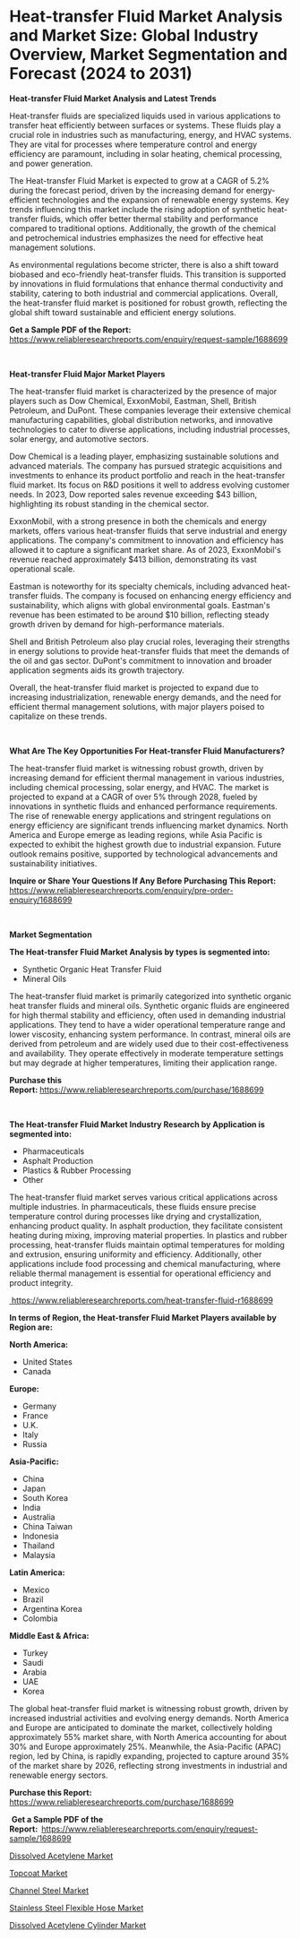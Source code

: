 <p><h1>Heat-transfer Fluid Market Analysis and Market Size: Global Industry Overview, Market Segmentation and Forecast (2024 to 2031)</h1></p><p><strong>Heat-transfer Fluid Market Analysis and Latest Trends</strong></p>
<p><p>Heat-transfer fluids are specialized liquids used in various applications to transfer heat efficiently between surfaces or systems. These fluids play a crucial role in industries such as manufacturing, energy, and HVAC systems. They are vital for processes where temperature control and energy efficiency are paramount, including in solar heating, chemical processing, and power generation.</p><p>The Heat-transfer Fluid Market is expected to grow at a CAGR of 5.2% during the forecast period, driven by the increasing demand for energy-efficient technologies and the expansion of renewable energy systems. Key trends influencing this market include the rising adoption of synthetic heat-transfer fluids, which offer better thermal stability and performance compared to traditional options. Additionally, the growth of the chemical and petrochemical industries emphasizes the need for effective heat management solutions.</p><p>As environmental regulations become stricter, there is also a shift toward biobased and eco-friendly heat-transfer fluids. This transition is supported by innovations in fluid formulations that enhance thermal conductivity and stability, catering to both industrial and commercial applications. Overall, the heat-transfer fluid market is positioned for robust growth, reflecting the global shift toward sustainable and efficient energy solutions.</p></p>
<p><strong>Get a Sample PDF of the Report:&nbsp;</strong> <a href="https://www.reliableresearchreports.com/enquiry/request-sample/1688699?utm_campaign=1479&utm_medium=2&utm_source=Github&utm_content=ia&utm_term=17102024&utm_id=heat-transfer-fluid">https://www.reliableresearchreports.com/enquiry/request-sample/1688699</a></p>
<p>&nbsp;</p>
<p><strong>Heat-transfer Fluid Major Market Players</strong></p>
<p><p>The heat-transfer fluid market is characterized by the presence of major players such as Dow Chemical, ExxonMobil, Eastman, Shell, British Petroleum, and DuPont. These companies leverage their extensive chemical manufacturing capabilities, global distribution networks, and innovative technologies to cater to diverse applications, including industrial processes, solar energy, and automotive sectors.</p><p>Dow Chemical is a leading player, emphasizing sustainable solutions and advanced materials. The company has pursued strategic acquisitions and investments to enhance its product portfolio and reach in the heat-transfer fluid market. Its focus on R&D positions it well to address evolving customer needs. In 2023, Dow reported sales revenue exceeding $43 billion, highlighting its robust standing in the chemical sector.</p><p>ExxonMobil, with a strong presence in both the chemicals and energy markets, offers various heat-transfer fluids that serve industrial and energy applications. The company's commitment to innovation and efficiency has allowed it to capture a significant market share. As of 2023, ExxonMobil's revenue reached approximately $413 billion, demonstrating its vast operational scale.</p><p>Eastman is noteworthy for its specialty chemicals, including advanced heat-transfer fluids. The company is focused on enhancing energy efficiency and sustainability, which aligns with global environmental goals. Eastman's revenue has been estimated to be around $10 billion, reflecting steady growth driven by demand for high-performance materials.</p><p>Shell and British Petroleum also play crucial roles, leveraging their strengths in energy solutions to provide heat-transfer fluids that meet the demands of the oil and gas sector. DuPont's commitment to innovation and broader application segments aids its growth trajectory.</p><p>Overall, the heat-transfer fluid market is projected to expand due to increasing industrialization, renewable energy demands, and the need for efficient thermal management solutions, with major players poised to capitalize on these trends.</p></p>
<p>&nbsp;</p>
<p><strong>What Are The Key Opportunities For Heat-transfer Fluid Manufacturers?</strong></p>
<p><p>The heat-transfer fluid market is witnessing robust growth, driven by increasing demand for efficient thermal management in various industries, including chemical processing, solar energy, and HVAC. The market is projected to expand at a CAGR of over 5% through 2028, fueled by innovations in synthetic fluids and enhanced performance requirements. The rise of renewable energy applications and stringent regulations on energy efficiency are significant trends influencing market dynamics. North America and Europe emerge as leading regions, while Asia Pacific is expected to exhibit the highest growth due to industrial expansion. Future outlook remains positive, supported by technological advancements and sustainability initiatives.</p></p>
<p><strong>Inquire or Share Your Questions If Any Before Purchasing This Report:</strong> <a href="https://www.reliableresearchreports.com/enquiry/pre-order-enquiry/1688699?utm_campaign=1479&utm_medium=2&utm_source=Github&utm_content=ia&utm_term=17102024&utm_id=heat-transfer-fluid">https://www.reliableresearchreports.com/enquiry/pre-order-enquiry/1688699</a></p>
<p>&nbsp;</p>
<p><strong>Market Segmentation</strong></p>
<p><strong>The Heat-transfer Fluid Market Analysis by types is segmented into:</strong></p>
<p><ul><li>Synthetic Organic Heat Transfer Fluid</li><li>Mineral Oils</li></ul></p>
<p><p>The heat-transfer fluid market is primarily categorized into synthetic organic heat transfer fluids and mineral oils. Synthetic organic fluids are engineered for high thermal stability and efficiency, often used in demanding industrial applications. They tend to have a wider operational temperature range and lower viscosity, enhancing system performance. In contrast, mineral oils are derived from petroleum and are widely used due to their cost-effectiveness and availability. They operate effectively in moderate temperature settings but may degrade at higher temperatures, limiting their application range.</p></p>
<p><strong>Purchase this Report:&nbsp;</strong><a href="https://www.reliableresearchreports.com/purchase/1688699?utm_campaign=1479&utm_medium=2&utm_source=Github&utm_content=ia&utm_term=17102024&utm_id=heat-transfer-fluid">https://www.reliableresearchreports.com/purchase/1688699</a></p>
<p>&nbsp;</p>
<p><strong>The Heat-transfer Fluid Market Industry Research by Application is segmented into:</strong></p>
<p><ul><li>Pharmaceuticals</li><li>Asphalt Production</li><li>Plastics & Rubber Processing</li><li>Other</li></ul></p>
<p><p>The heat-transfer fluid market serves various critical applications across multiple industries. In pharmaceuticals, these fluids ensure precise temperature control during processes like drying and crystallization, enhancing product quality. In asphalt production, they facilitate consistent heating during mixing, improving material properties. In plastics and rubber processing, heat-transfer fluids maintain optimal temperatures for molding and extrusion, ensuring uniformity and efficiency. Additionally, other applications include food processing and chemical manufacturing, where reliable thermal management is essential for operational efficiency and product integrity.</p></p>
<p><a href="https://www.reliableresearchreports.com/heat-transfer-fluid-r1688699?utm_campaign=1479&utm_medium=2&utm_source=Github&utm_content=ia&utm_term=17102024&utm_id=heat-transfer-fluid">&nbsp;https://www.reliableresearchreports.com/heat-transfer-fluid-r1688699</a></p>
<p><strong>In terms of Region, the Heat-transfer Fluid Market Players available by Region are:</strong></p>
<p>
    <p> <strong> North America: </strong>
        <ul>
            <li>United States</li>
            <li>Canada</li>
        </ul>
        </p> 
    <p> <strong> Europe: </strong>
        <ul>
            <li>Germany</li>
            <li>France</li>
            <li>U.K.</li>
            <li>Italy</li>
            <li>Russia</li>
        </ul>
        </p> 
    <p> <strong> Asia-Pacific: </strong>
        <ul>
            <li>China</li>
            <li>Japan</li>
            <li>South Korea</li>
            <li>India</li>
            <li>Australia</li>
            <li>China Taiwan</li>
            <li>Indonesia</li>
            <li>Thailand</li>
            <li>Malaysia</li>
        </ul>
        </p> 
    <p> <strong> Latin America: </strong>
        <ul>
            <li>Mexico</li>
            <li>Brazil</li>
            <li>Argentina Korea</li>
            <li>Colombia</li>
        </ul>
        </p> 
    <p> <strong> Middle East & Africa: </strong>
        <ul>
            <li>Turkey</li>
            <li>Saudi</li>
            <li>Arabia</li>
            <li>UAE</li>
            <li>Korea</li>
        </ul>
    </p>
    </p>
<p><p>The global heat-transfer fluid market is witnessing robust growth, driven by increased industrial activities and evolving energy demands. North America and Europe are anticipated to dominate the market, collectively holding approximately 55% market share, with North America accounting for about 30% and Europe approximately 25%. Meanwhile, the Asia-Pacific (APAC) region, led by China, is rapidly expanding, projected to capture around 35% of the market share by 2026, reflecting strong investments in industrial and renewable energy sectors.</p></p>
<p><strong>Purchase this Report: </strong><a href="https://www.reliableresearchreports.com/purchase/1688699?utm_campaign=1479&utm_medium=2&utm_source=Github&utm_content=ia&utm_term=17102024&utm_id=heat-transfer-fluid">https://www.reliableresearchreports.com/purchase/1688699</a></p>
<p>&nbsp;<strong>Get a Sample PDF of the Report:&nbsp;&nbsp;</strong><a href="https://www.reliableresearchreports.com/enquiry/request-sample/1688699?utm_campaign=1479&utm_medium=2&utm_source=Github&utm_content=ia&utm_term=17102024&utm_id=heat-transfer-fluid">https://www.reliableresearchreports.com/enquiry/request-sample/1688699</a></p>
<p><strong></strong></p>
<p><p><a href="https://www.linkedin.com/pulse/market-dynamics-future-trends-global-dissolved-acetylene-sector-6tgjf?utm_campaign=1479&utm_medium=2&utm_source=Github&utm_content=ia&utm_term=17102024&utm_id=heat-transfer-fluid">Dissolved Acetylene Market</a></p><p><a href="https://www.linkedin.com/pulse/in-depth-topcoat-market-review-size-share-133cagr-growth-analysis-o5xyf?utm_campaign=1479&utm_medium=2&utm_source=Github&utm_content=ia&utm_term=17102024&utm_id=heat-transfer-fluid">Topcoat Market</a></p><p><a href="https://www.linkedin.com/pulse/navigating-global-channel-steel-market-from-trends-strategy-2024-zfmdf?utm_campaign=1479&utm_medium=2&utm_source=Github&utm_content=ia&utm_term=17102024&utm_id=heat-transfer-fluid">Channel Steel Market</a></p><p><a href="https://www.linkedin.com/pulse/stainless-steel-flexible-hose-ecosystem-mapping-innovation-value-syt6f?utm_campaign=1479&utm_medium=2&utm_source=Github&utm_content=ia&utm_term=17102024&utm_id=heat-transfer-fluid">Stainless Steel Flexible Hose Market</a></p><p><a href="https://www.linkedin.com/pulse/deep-dive-dissolved-acetylene-cylinder-market-itstrends-segmentation-nzkjf?utm_campaign=1479&utm_medium=2&utm_source=Github&utm_content=ia&utm_term=17102024&utm_id=heat-transfer-fluid">Dissolved Acetylene Cylinder Market</a></p></p>